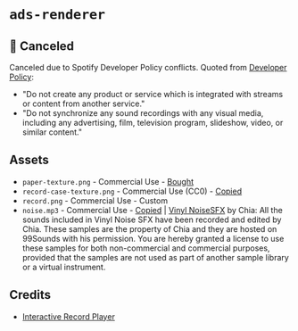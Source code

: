 # `ads-renderer`

## 🔴 Canceled

Canceled due to Spotify Developer Policy conflicts. Quoted from
[Developer Policy](https://developer.spotify.com/policy):

- "Do not create any product or service which is integrated with streams or
  content from another service."
- "Do not synchronize any sound recordings with any visual media, including any
  advertising, film, television program, slideshow, video, or similar content."

## Assets

- `paper-texture.png` - Commercial Use -
  [Bought](https://bort.gumroad.com/l/printedpaper2)
- `record-case-texture.png` - Commercial Use (CC0) -
  [Copied](https://twitter.com/Mrdodobird/status/1617851130498945024)
- `record.png` - Commercial Use - Custom
- `noise.mp3` - Commercial Use -
  [Copied](https://github.com/codrops/RecordPlayer) |
  [Vinyl NoiseSFX](https://www.pro-tools-expert.com/logic-pro-blog/2014/08/18/free-vinyl-noise-samples-99sounds.html#.V1Lfu5MrLfY)
  by Chia: All the sounds included in Vinyl Noise SFX have been recorded and
  edited by Chia. These samples are the property of Chia and they are hosted on
  99Sounds with his permission. You are hereby granted a license to use these
  samples for both non-commercial and commercial purposes, provided that the
  samples are not used as part of another sample library or a virtual
  instrument.

## Credits

- [Interactive Record Player](https://tympanus.net/codrops/2016/06/15/interactive-record-player/)
